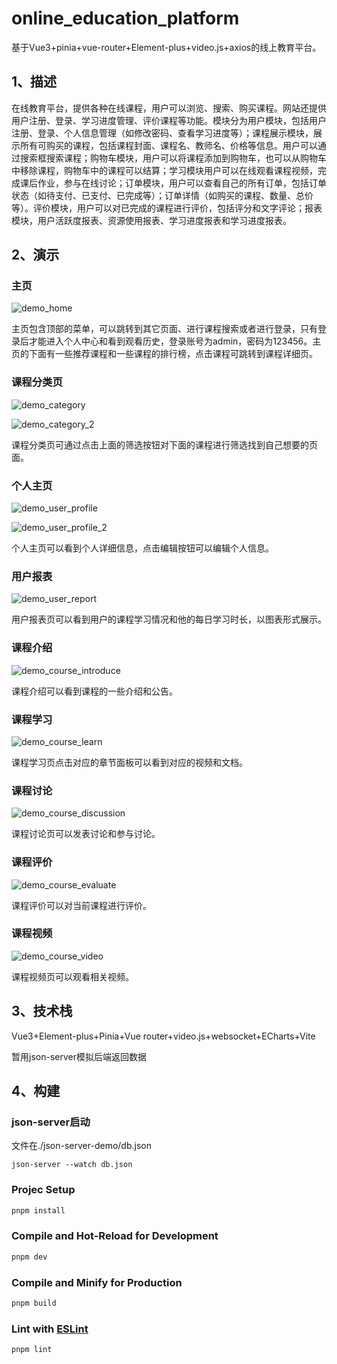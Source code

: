# online_education_platform

基于Vue3+pinia+vue-router+Element-plus+video.js+axios的线上教育平台。

## 1、描述

​	在线教育平台，提供各种在线课程，用户可以浏览、搜索、购买课程。网站还提供用户注册、登录、学习进度管理、评价课程等功能。模块分为用户模块，包括用户注册、登录、个人信息管理（如修改密码、查看学习进度等）；课程展示模块，展示所有可购买的课程，包括课程封面、课程名、教师名、价格等信息。用户可以通过搜索框搜索课程；购物车模块，用户可以将课程添加到购物车，也可以从购物车中移除课程，购物车中的课程可以结算；学习模块用户可以在线观看课程视频，完成课后作业，参与在线讨论；订单模块，用户可以查看自己的所有订单，包括订单状态（如待支付、已支付、已完成等）；订单详情（如购买的课程、数量、总价等）。评价模块，用户可以对已完成的课程进行评价，包括评分和文字评论；报表模块，用户活跃度报表、资源使用报表、学习进度报表和学习进度报表。

## 2、演示

### 主页

![demo_home](.\demo\demo_home.png)

主页包含顶部的菜单，可以跳转到其它页面、进行课程搜索或者进行登录，只有登录后才能进入个人中心和看到观看历史，登录账号为admin，密码为123456。主页的下面有一些推荐课程和一些课程的排行榜，点击课程可跳转到课程详细页。

### 课程分类页

![demo_category](.\demo\demo_category.png)

![demo_category_2](.\demo\demo_category_2.png)

课程分类页可通过点击上面的筛选按钮对下面的课程进行筛选找到自己想要的页面。

### 个人主页

![demo_user_profile](.\demo\demo_user_profile.png)

![demo_user_profile_2](.\demo\demo_user_profile_2.png)

个人主页可以看到个人详细信息，点击编辑按钮可以编辑个人信息。

### 用户报表

![demo_user_report](.\demo\demo_user_report.png)

用户报表页可以看到用户的课程学习情况和他的每日学习时长，以图表形式展示。

### 课程介绍 

![demo_course_introduce](.\demo\demo_course_introduce.png)

课程介绍可以看到课程的一些介绍和公告。

### 课程学习

![demo_course_learn](.\demo\demo_course_learn.png)

课程学习页点击对应的章节面板可以看到对应的视频和文档。

### 课程讨论

![demo_course_discussion](.\demo\demo_course_discussion.png)

课程讨论页可以发表讨论和参与讨论。

### 课程评价

![demo_course_evaluate](C:\Users\Mare\Desktop\vue\online_education_platform\demo\demo_course_evaluate.png)

课程评价可以对当前课程进行评价。

### 课程视频

![demo_course_video](C:\Users\Mare\Desktop\vue\online_education_platform\demo\demo_course_video.png)

课程视频页可以观看相关视频。

## 3、技术栈

Vue3+Element-plus+Pinia+Vue router+video.js+websocket+ECharts+Vite

暂用json-server模拟后端返回数据

## 4、构建

### json-server启动

文件在./json-server-demo/db.json

```
json-server --watch db.json
```

### Projec Setup

```sh
pnpm install
```

### Compile and Hot-Reload for Development

```sh
pnpm dev
```

### Compile and Minify for Production

```sh
pnpm build
```

### Lint with [ESLint](https://eslint.org/)

```sh
pnpm lint
```
